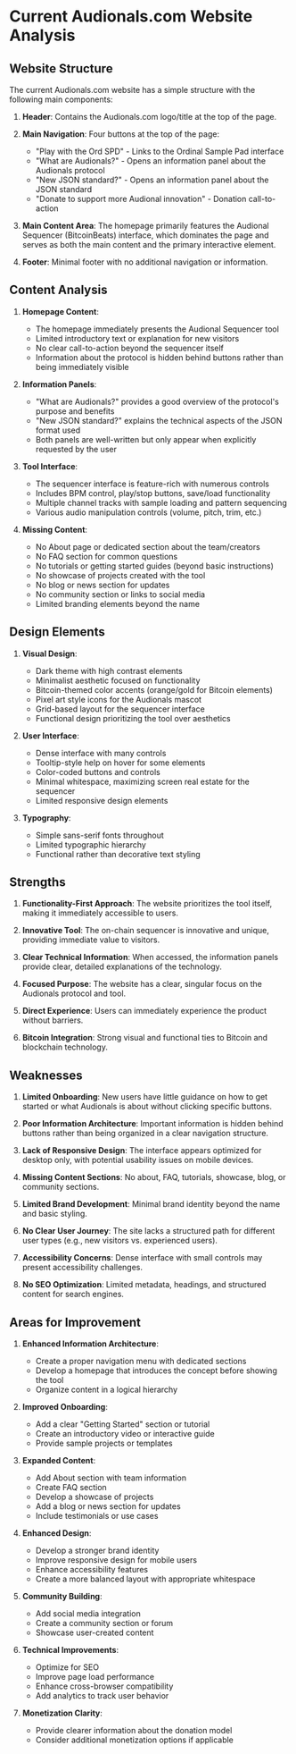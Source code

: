 # Current Audionals.com Website Analysis

## Website Structure

The current Audionals.com website has a simple structure with the following main components:

1. **Header**: Contains the Audionals.com logo/title at the top of the page.

2. **Main Navigation**: Four buttons at the top of the page:
   - "Play with the Ord SPD" - Links to the Ordinal Sample Pad interface
   - "What are Audionals?" - Opens an information panel about the Audionals protocol
   - "New JSON standard?" - Opens an information panel about the JSON standard
   - "Donate to support more Audional innovation" - Donation call-to-action

3. **Main Content Area**: The homepage primarily features the Audional Sequencer (BitcoinBeats) interface, which dominates the page and serves as both the main content and the primary interactive element.

4. **Footer**: Minimal footer with no additional navigation or information.

## Content Analysis

1. **Homepage Content**:
   - The homepage immediately presents the Audional Sequencer tool
   - Limited introductory text or explanation for new visitors
   - No clear call-to-action beyond the sequencer itself
   - Information about the protocol is hidden behind buttons rather than being immediately visible

2. **Information Panels**:
   - "What are Audionals?" provides a good overview of the protocol's purpose and benefits
   - "New JSON standard?" explains the technical aspects of the JSON format used
   - Both panels are well-written but only appear when explicitly requested by the user

3. **Tool Interface**:
   - The sequencer interface is feature-rich with numerous controls
   - Includes BPM control, play/stop buttons, save/load functionality
   - Multiple channel tracks with sample loading and pattern sequencing
   - Various audio manipulation controls (volume, pitch, trim, etc.)

4. **Missing Content**:
   - No About page or dedicated section about the team/creators
   - No FAQ section for common questions
   - No tutorials or getting started guides (beyond basic instructions)
   - No showcase of projects created with the tool
   - No blog or news section for updates
   - No community section or links to social media
   - Limited branding elements beyond the name

## Design Elements

1. **Visual Design**:
   - Dark theme with high contrast elements
   - Minimalist aesthetic focused on functionality
   - Bitcoin-themed color accents (orange/gold for Bitcoin elements)
   - Pixel art style icons for the Audionals mascot
   - Grid-based layout for the sequencer interface
   - Functional design prioritizing the tool over aesthetics

2. **User Interface**:
   - Dense interface with many controls
   - Tooltip-style help on hover for some elements
   - Color-coded buttons and controls
   - Minimal whitespace, maximizing screen real estate for the sequencer
   - Limited responsive design elements

3. **Typography**:
   - Simple sans-serif fonts throughout
   - Limited typographic hierarchy
   - Functional rather than decorative text styling

## Strengths

1. **Functionality-First Approach**: The website prioritizes the tool itself, making it immediately accessible to users.

2. **Innovative Tool**: The on-chain sequencer is innovative and unique, providing immediate value to visitors.

3. **Clear Technical Information**: When accessed, the information panels provide clear, detailed explanations of the technology.

4. **Focused Purpose**: The website has a clear, singular focus on the Audionals protocol and tool.

5. **Direct Experience**: Users can immediately experience the product without barriers.

6. **Bitcoin Integration**: Strong visual and functional ties to Bitcoin and blockchain technology.

## Weaknesses

1. **Limited Onboarding**: New users have little guidance on how to get started or what Audionals is about without clicking specific buttons.

2. **Poor Information Architecture**: Important information is hidden behind buttons rather than being organized in a clear navigation structure.

3. **Lack of Responsive Design**: The interface appears optimized for desktop only, with potential usability issues on mobile devices.

4. **Missing Content Sections**: No about, FAQ, tutorials, showcase, blog, or community sections.

5. **Limited Brand Development**: Minimal brand identity beyond the name and basic styling.

6. **No Clear User Journey**: The site lacks a structured path for different user types (e.g., new visitors vs. experienced users).

7. **Accessibility Concerns**: Dense interface with small controls may present accessibility challenges.

8. **No SEO Optimization**: Limited metadata, headings, and structured content for search engines.

## Areas for Improvement

1. **Enhanced Information Architecture**:
   - Create a proper navigation menu with dedicated sections
   - Develop a homepage that introduces the concept before showing the tool
   - Organize content in a logical hierarchy

2. **Improved Onboarding**:
   - Add a clear "Getting Started" section or tutorial
   - Create an introductory video or interactive guide
   - Provide sample projects or templates

3. **Expanded Content**:
   - Add About section with team information
   - Create FAQ section
   - Develop a showcase of projects
   - Add a blog or news section for updates
   - Include testimonials or use cases

4. **Enhanced Design**:
   - Develop a stronger brand identity
   - Improve responsive design for mobile users
   - Enhance accessibility features
   - Create a more balanced layout with appropriate whitespace

5. **Community Building**:
   - Add social media integration
   - Create a community section or forum
   - Showcase user-created content

6. **Technical Improvements**:
   - Optimize for SEO
   - Improve page load performance
   - Enhance cross-browser compatibility
   - Add analytics to track user behavior

7. **Monetization Clarity**:
   - Provide clearer information about the donation model
   - Consider additional monetization options if applicable
